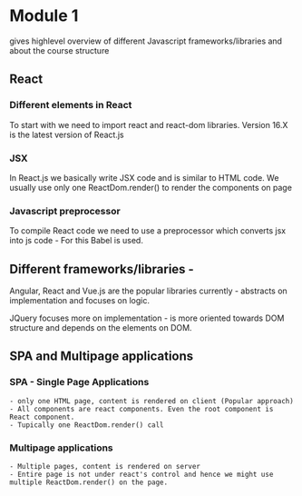 # Module 1 
gives highlevel overview of different Javascript frameworks/libraries and about the course structure

## React
### Different elements in React 
To start with we need to import react and react-dom libraries. Version 16.X is the latest version of React.js
### JSX
In React.js we basically write JSX code and is similar to HTML code.
We usually use only one ReactDom.render() to render the components on page
### Javascript preprocessor
To compile React code we need to use a preprocessor which converts jsx into js code - For this Babel is used.


## Different frameworks/libraries - 
Angular, React and Vue.js are the popular libraries currently - abstracts on implementation and focuses on logic.

JQuery focuses more on implementation - is more oriented towards DOM structure and depends on the elements on DOM.

## SPA and Multipage applications
### SPA - Single Page Applications 
	- only one HTML page, content is rendered on client (Popular approach)
	- All components are react components. Even the root component is React component.
	- Tupically one ReactDom.render() call
### Multipage applications 
	- Multiple pages, content is rendered on server
	- Entire page is not under react's control and hence we might use multiple ReactDom.render() on the page.


	

